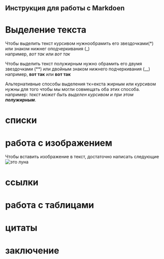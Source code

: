 ## Инструкция для работы с Markdoen

# Выделение текста

Чтобы выделить текст курсивом нужнообрамить его звездочками(*) или знаком нижнег оподчеркивания (_)  
например, *вот так* или _вот так_

Чтобы выделить текст полужирным нужно обрамить его двумя звездочками (**) или двойным знаком нижнего подчеркивания (__)  
например, **вот так** или __вот так__

Альтернативные способы выделения тк=екста жирным или курсивом нужны для того чтобы мы могли совмещать оба этих способа.    
например: _текст может быть выделен курсивом и при этом **полужирным**_.

# списки

# работа с изображением

Чтобы вставить изображение в текст, достаточно написать следующие
 ![это луна](lyna.jpg)

# ссылки

# работа с таблицами

# цитаты

# заключение